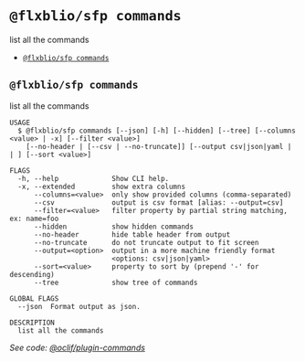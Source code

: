 `@flxblio/sfp commands`
=======================

list all the commands

* [`@flxblio/sfp commands`](#flxbliosfp-commands)

## `@flxblio/sfp commands`

list all the commands

```
USAGE
  $ @flxblio/sfp commands [--json] [-h] [--hidden] [--tree] [--columns <value> | -x] [--filter <value>]
    [--no-header | [--csv | --no-truncate]] [--output csv|json|yaml |  | ] [--sort <value>]

FLAGS
  -h, --help             Show CLI help.
  -x, --extended         show extra columns
      --columns=<value>  only show provided columns (comma-separated)
      --csv              output is csv format [alias: --output=csv]
      --filter=<value>   filter property by partial string matching, ex: name=foo
      --hidden           show hidden commands
      --no-header        hide table header from output
      --no-truncate      do not truncate output to fit screen
      --output=<option>  output in a more machine friendly format
                         <options: csv|json|yaml>
      --sort=<value>     property to sort by (prepend '-' for descending)
      --tree             show tree of commands

GLOBAL FLAGS
  --json  Format output as json.

DESCRIPTION
  list all the commands
```

_See code: [@oclif/plugin-commands](https://github.com/flxbl-io/sfp)_
